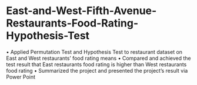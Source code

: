 # East-and-West-Fifth-Avenue-Restaurants-Food-Rating-Hypothesis-Test

• Applied Permutation Test and Hypothesis Test to restaurant dataset on East and West restaurants’ food rating means
• Compared and achieved the test result that East restaurants food rating is higher than West restaurants food rating
• Summarized the project and presented the project’s result via Power Point
